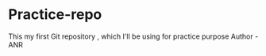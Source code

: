 # Practice-repo
This my first Git repository , which I'll be using for practice purpose
Author - ANR
